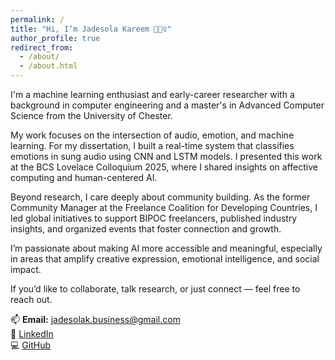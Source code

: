 ```yaml
---
permalink: /
title: "Hi, I’m Jadesola Kareem 🙋🏿‍♀️"
author_profile: true
redirect_from: 
  - /about/
  - /about.html
---
```


I'm a machine learning enthusiast and early-career researcher with a background in computer engineering and a master's in Advanced Computer Science from the University of Chester.

My work focuses on the intersection of audio, emotion, and machine learning. For my dissertation, I built a real-time system that classifies emotions in sung audio using CNN and LSTM models. I presented this work at the BCS Lovelace Colloquium 2025, where I shared insights on affective computing and human-centered AI.

Beyond research, I care deeply about community building. As the former Community Manager at the Freelance Coalition for Developing Countries, I led global initiatives to support BIPOC freelancers, published industry insights, and organized events that foster connection and growth.

I’m passionate about making AI more accessible and meaningful, especially in areas that amplify creative expression, emotional intelligence, and social impact.

If you’d like to collaborate, talk research, or just connect — feel free to reach out.

📫 **Email:** jadesolak.business@gmail.com  
💼 [LinkedIn](https://www.linkedin.com/in/jadesola-kareem/)  
💻 [GitHub](https://github.com/jadesola123)
